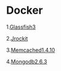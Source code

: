 Docker
======
1.[Glassfish3]([https://github.com/nivance/Docker-Env/tree/master/gf3.1.1](https://github.com/nivance/Docker-Env/tree/master/gf3.1.1))

2.[Jrockit]([https://github.com/nivance/Docker-Env/tree/master/jrockit](https://github.com/nivance/Docker-Env/tree/master/jrockit))

3.[Memcached1.4.10]([https://github.com/nivance/Docker-Env/tree/master/memcached/1.4.10](https://github.com/nivance/Docker-Env/tree/master/memcached/1.4.10))

4.[Mongodb2.6.3]([https://github.com/nivance/Docker-Env/tree/master/mongdb/2.6.3](https://github.com/nivance/Docker-Env/tree/master/mongdb/2.6.3))

